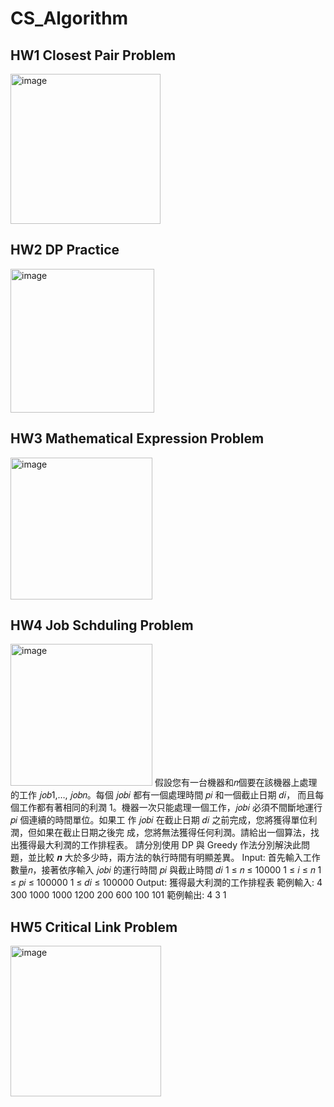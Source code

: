 # CS_Algorithm

## HW1 Closest Pair Problem
<img width="240" alt="image" src="https://user-images.githubusercontent.com/83395975/170953077-2cbcc68c-54c3-4c1d-965f-9bacd490a6c8.png">

## HW2 DP Practice
<img width="230" alt="image" src="https://user-images.githubusercontent.com/83395975/170953669-31c35aab-fea5-4bce-9370-8db488077b3a.png">

## HW3 Mathematical Expression Problem
<img width="227" alt="image" src="https://user-images.githubusercontent.com/83395975/170953806-9f39f1e0-1083-45bf-b489-1bddfe8c9c96.png">

## HW4 Job Schduling Problem
<img width="227" alt="image" src="https://user-images.githubusercontent.com/83395975/170954596-e5159fac-514e-4ffd-bb06-607c1d214b40.png">
假設您有一台機器和𝑛個要在該機器上處理的工作 𝑗𝑜𝑏1,…, 𝑗𝑜𝑏𝑛。每個 𝑗𝑜𝑏𝑖 都有一個處理時間 𝑝𝑖 和一個截止日期 𝑑𝑖，
而且每個工作都有著相同的利潤 1。機器一次只能處理一個工作，𝑗𝑜𝑏𝑖 必須不間斷地運行 𝑝𝑖 個連續的時間單位。如果工
作 𝑗𝑜𝑏𝑖 在截止日期 𝑑𝑖 之前完成，您將獲得單位利潤，但如果在截止日期之後完
成，您將無法獲得任何利潤。請給出一個算法，找出獲得最大利潤的工作排程表。
請分別使用 DP 與 Greedy 作法分別解決此問題，並比較 𝒏 大於多少時，兩方法的執行時間有明顯差異。
Input:
首先輸入工作數量𝑛，接著依序輸入 𝑗𝑜𝑏𝑖 的運行時間 𝑝𝑖 與截止時間 𝑑𝑖
1 ≤ 𝑛 ≤ 10000
1 ≤ 𝑖 ≤ 𝑛
1 ≤ 𝑝𝑖 ≤ 100000
1 ≤ 𝑑𝑖 ≤ 100000
Output:
獲得最大利潤的工作排程表
範例輸入:
4
300 1000
1000 1200
200 600
100 101
範例輸出:
4 3 1

## HW5 Critical Link Problem
<img width="241" alt="image" src="https://user-images.githubusercontent.com/83395975/170953479-4a6ae04b-55e0-4983-8f95-5b2961fa262c.png">
